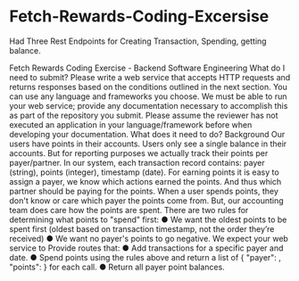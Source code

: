 # Fetch-Rewards-Coding-Excersise
Had Three Rest Endpoints for Creating Transaction, Spending, getting balance.

Fetch Rewards Coding Exercise - Backend Software Engineering
What do I need to submit?
Please write a web service that accepts HTTP requests and returns responses based on the conditions outlined in the next
section. You can use any language and frameworks you choose.
We must be able to run your web service; provide any documentation necessary to accomplish this as part of the repository you submit.
Please assume the reviewer has not executed an application in your language/framework before when developing your documentation.
What does it need to do?
Background
Our users have points in their accounts. Users only see a single balance in their accounts. But for reporting purposes we actually track their
points per payer/partner. In our system, each transaction record contains: payer (string), points (integer), timestamp (date).
For earning points it is easy to assign a payer, we know which actions earned the points. And thus which partner should be paying for the points.
When a user spends points, they don't know or care which payer the points come from. But, our accounting team does care how the points are
spent. There are two rules for determining what points to "spend" first:
● We want the oldest points to be spent first (oldest based on transaction timestamp, not the order they’re received)
● We want no payer's points to go negative.
We expect your web service to
Provide routes that:
● Add transactions for a specific payer and date.
● Spend points using the rules above and return a list of { "payer": <string>, "points": <integer> } for each call.
● Return all payer point balances.
